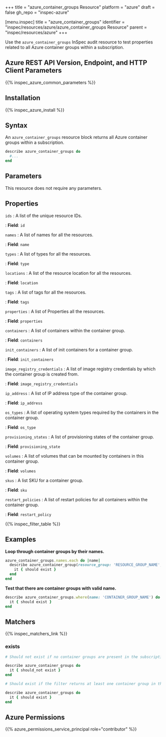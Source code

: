 +++
title = "azure_container_groups Resource"
platform = "azure"
draft = false
gh_repo = "inspec-azure"

[menu.inspec]
title = "azure_container_groups"
identifier = "inspec/resources/azure/azure_container_groups Resource"
parent = "inspec/resources/azure"
+++

Use the `azure_container_groups` InSpec audit resource to test properties related to all Azure container groups within a subscription.

## Azure REST API Version, Endpoint, and HTTP Client Parameters

{{% inspec_azure_common_parameters %}}

## Installation

{{% inspec_azure_install %}}

## Syntax

An `azure_container_groups` resource block returns all Azure container groups within a subscription.

```ruby
describe azure_container_groups do
  #...
end
```

## Parameters

This resource does not require any parameters.

## Properties

`ids`
: A list of the unique resource IDs.

: **Field**: `id`

`names`
: A list of names for all the resources.

: **Field**: `name`

`types`
: A list of types for all the resources.

: **Field**: `type`

`locations`
: A list of the resource location for all the resources.

: **Field**: `location`

`tags`
: A list of tags for all the resources.

: **Field**: `tags`

`properties`
: A list of Properties all the resources.

: **Field**: `properties`

`containers`
: A list of containers within the container group.

: **Field**: `containers`

`init_containers`
: A list of init containers for a container group.

: **Field**: `init_containers`

`image_registry_credentials`
: A list of image registry credentials by which the container group is created from.

: **Field**: `image_registry_credentials`

`ip_address`
: A list of IP address type of the container group.

: **Field**: `ip_address`

`os_types`
: A list of operating system types required by the containers in the container group.

: **Field**: `os_type`

`provisioning_states`
: A list of provisioning states of the container group.

: **Field**: `provisioning_state`

`volumes`
: A list of volumes that can be mounted by containers in this container group.

: **Field**: `volumes`

`skus`
: A list SKU for a container group.

: **Field**: `sku`

`restart_policies`
: A list of restart policies for all containers within the container group.

: **Field**: `restart_policy`

{{% inspec_filter_table %}}

## Examples

**Loop through container groups by their names.**

```ruby
azure_container_groups.names.each do |name|
  describe azure_container_group(resource_group: 'RESOURCE_GROUP_NAME', name: 'CONTAINER_GROUP_NAME') do
    it { should exist }
  end
end
```

**Test that there are container groups with valid name.**

```ruby
describe azure_container_groups.where(name: 'CONTAINER_GROUP_NAME') do
  it { should exist }
end
```

## Matchers

{{% inspec_matchers_link %}}

### exists

```ruby
# Should not exist if no container groups are present in the subscription

describe azure_container_groups do
  it { should_not exist }
end

# Should exist if the filter returns at least one container group in the subscription

describe azure_container_groups do
  it { should exist }
end
```

## Azure Permissions

{{% azure_permissions_service_principal role="contributor" %}}
